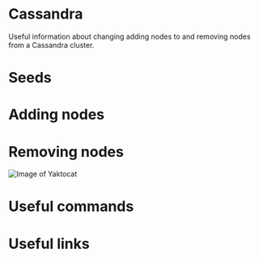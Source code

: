 # Cassandra
Useful information about changing adding nodes to and removing nodes from a Cassandra cluster.

# Seeds

# Adding nodes

# Removing nodes 

![Image of Yaktocat](https://octodex.github.com/images/yaktocat.png)

# Useful commands 

# Useful links 
